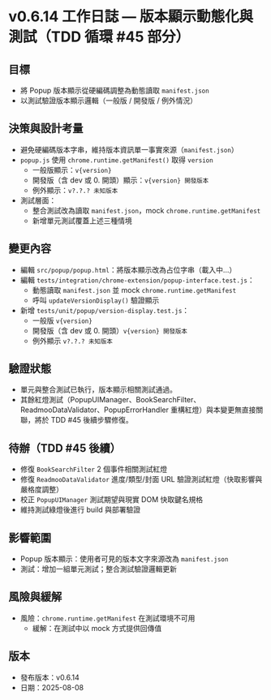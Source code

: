 # v0.6.14 工作日誌 — 版本顯示動態化與測試（TDD 循環 #45 部分）

## 目標
- 將 Popup 版本顯示從硬編碼調整為動態讀取 `manifest.json`
- 以測試驗證版本顯示邏輯（一般版 / 開發版 / 例外情況）

## 決策與設計考量
- 避免硬編碼版本字串，維持版本資訊單一事實來源（`manifest.json`）
- `popup.js` 使用 `chrome.runtime.getManifest()` 取得 `version`
  - 一般版顯示：`v{version}`
  - 開發版（含 dev 或 0. 開頭）顯示：`v{version} 開發版本`
  - 例外顯示：`v?.?.? 未知版本`
- 測試層面：
  - 整合測試改為讀取 `manifest.json`，mock `chrome.runtime.getManifest`
  - 新增單元測試覆蓋上述三種情境

## 變更內容
- 編輯 `src/popup/popup.html`：將版本顯示改為占位字串（載入中...）
- 編輯 `tests/integration/chrome-extension/popup-interface.test.js`：
  - 動態讀取 `manifest.json` 並 mock `chrome.runtime.getManifest`
  - 呼叫 `updateVersionDisplay()` 驗證顯示
- 新增 `tests/unit/popup/version-display.test.js`：
  - 一般版 `v{version}`
  - 開發版（含 dev 或 0. 開頭）`v{version} 開發版本`
  - 例外顯示 `v?.?.? 未知版本`

## 驗證狀態
- 單元與整合測試已執行，版本顯示相關測試通過。
- 其餘紅燈測試（PopupUIManager、BookSearchFilter、ReadmooDataValidator、PopupErrorHandler 重構紅燈）與本變更無直接關聯，將於 TDD #45 後續步驟修復。

## 待辦（TDD #45 後續）
- 修復 `BookSearchFilter` 2 個事件相關測試紅燈
- 修復 `ReadmooDataValidator` 進度/類型/封面 URL 驗證測試紅燈（快取影響與嚴格度調整）
- 校正 `PopupUIManager` 測試期望與現實 DOM 快取鍵名規格
- 維持測試綠燈後進行 build 與部署驗證

## 影響範圍
- Popup 版本顯示：使用者可見的版本文字來源改為 `manifest.json`
- 測試：增加一組單元測試；整合測試驗證邏輯更新

## 風險與緩解
- 風險：`chrome.runtime.getManifest` 在測試環境不可用
  - 緩解：在測試中以 mock 方式提供回傳值

## 版本
- 發布版本：v0.6.14
- 日期：2025-08-08


